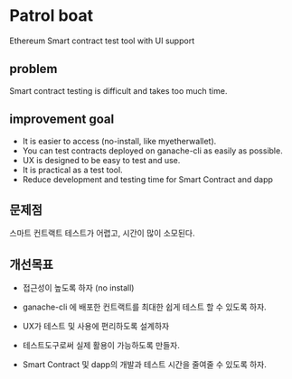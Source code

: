 # Patrol boat
Ethereum Smart contract test tool with UI support



## problem
Smart contract testing is difficult and takes too much time.

## improvement goal
* It is easier to access (no-install, like myetherwallet).
* You can test contracts deployed on ganache-cli as easily as possible.
* UX is designed to be easy to test and use.
* It is practical as a test tool.
* Reduce development and testing time for Smart Contract and dapp




## 문제점
스마트 컨트랙트 테스트가 어렵고, 시간이 많이 소모된다.


## 개선목표

* 접근성이 높도록 하자 (no install)

* ganache-cli 에 배포한 컨트랙트를 최대한 쉽게 테스트 할 수 있도록 하자.

* UX가 테스트 및 사용에 편리하도록 설계하자

* 테스트도구로써 실제 활용이 가능하도록 만들자.

* Smart Contract 및 dapp의 개발과 테스트 시간을 줄여줄 수 있도록 하자.
